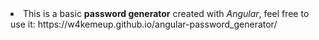 <li>This is a basic <b>password generator</b> created with <i>Angular</i>, feel free to use it:  https://w4kemeup.github.io/angular-password_generator/ </li>
